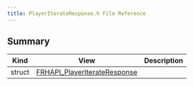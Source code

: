 ```yaml
---
title: PlayerIterateResponse.h File Reference
---
```


## Summary
| Kind | View | Description |
|------|------|-------------|
|struct|[FRHAPI_PlayerIterateResponse](/unreal-plugins/all/structfrhapi__playeriterateresponse/#structFRHAPI__PlayerIterateResponse)||
